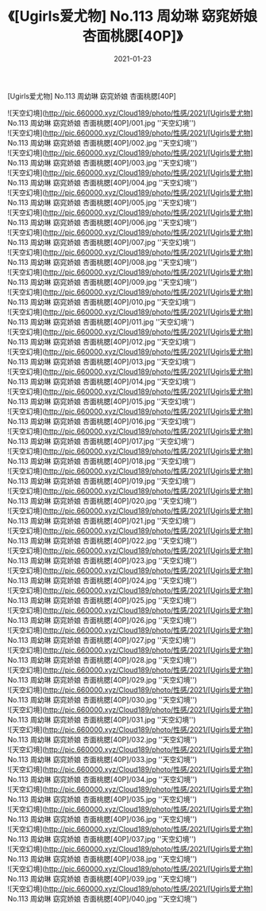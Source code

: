 ﻿---
layout: post
title:  《[Ugirls爱尤物] No.113 周幼琳 窈窕娇娘 杏面桃腮[40P]》
date:   2021-01-23
img: http://pic.660000.xyz/Cloud189/photo/性感/2021/[Ugirls爱尤物] No.113 周幼琳 窈窕娇娘 杏面桃腮[40P]/000.jpg
categories: [美女, 性感, 泳衣]
---

[Ugirls爱尤物] No.113 周幼琳 窈窕娇娘 杏面桃腮[40P]



![天空幻境](http://pic.660000.xyz/Cloud189/photo/性感/2021/[Ugirls爱尤物] No.113 周幼琳 窈窕娇娘 杏面桃腮[40P]/001.jpg ''天空幻境'') <br>
![天空幻境](http://pic.660000.xyz/Cloud189/photo/性感/2021/[Ugirls爱尤物] No.113 周幼琳 窈窕娇娘 杏面桃腮[40P]/002.jpg ''天空幻境'') <br>
![天空幻境](http://pic.660000.xyz/Cloud189/photo/性感/2021/[Ugirls爱尤物] No.113 周幼琳 窈窕娇娘 杏面桃腮[40P]/003.jpg ''天空幻境'') <br>
![天空幻境](http://pic.660000.xyz/Cloud189/photo/性感/2021/[Ugirls爱尤物] No.113 周幼琳 窈窕娇娘 杏面桃腮[40P]/004.jpg ''天空幻境'') <br>
![天空幻境](http://pic.660000.xyz/Cloud189/photo/性感/2021/[Ugirls爱尤物] No.113 周幼琳 窈窕娇娘 杏面桃腮[40P]/005.jpg ''天空幻境'') <br>
![天空幻境](http://pic.660000.xyz/Cloud189/photo/性感/2021/[Ugirls爱尤物] No.113 周幼琳 窈窕娇娘 杏面桃腮[40P]/006.jpg ''天空幻境'') <br>
![天空幻境](http://pic.660000.xyz/Cloud189/photo/性感/2021/[Ugirls爱尤物] No.113 周幼琳 窈窕娇娘 杏面桃腮[40P]/007.jpg ''天空幻境'') <br>
![天空幻境](http://pic.660000.xyz/Cloud189/photo/性感/2021/[Ugirls爱尤物] No.113 周幼琳 窈窕娇娘 杏面桃腮[40P]/008.jpg ''天空幻境'') <br>
![天空幻境](http://pic.660000.xyz/Cloud189/photo/性感/2021/[Ugirls爱尤物] No.113 周幼琳 窈窕娇娘 杏面桃腮[40P]/009.jpg ''天空幻境'') <br>
![天空幻境](http://pic.660000.xyz/Cloud189/photo/性感/2021/[Ugirls爱尤物] No.113 周幼琳 窈窕娇娘 杏面桃腮[40P]/010.jpg ''天空幻境'') <br>
![天空幻境](http://pic.660000.xyz/Cloud189/photo/性感/2021/[Ugirls爱尤物] No.113 周幼琳 窈窕娇娘 杏面桃腮[40P]/011.jpg ''天空幻境'') <br>
![天空幻境](http://pic.660000.xyz/Cloud189/photo/性感/2021/[Ugirls爱尤物] No.113 周幼琳 窈窕娇娘 杏面桃腮[40P]/012.jpg ''天空幻境'') <br>
![天空幻境](http://pic.660000.xyz/Cloud189/photo/性感/2021/[Ugirls爱尤物] No.113 周幼琳 窈窕娇娘 杏面桃腮[40P]/013.jpg ''天空幻境'') <br>
![天空幻境](http://pic.660000.xyz/Cloud189/photo/性感/2021/[Ugirls爱尤物] No.113 周幼琳 窈窕娇娘 杏面桃腮[40P]/014.jpg ''天空幻境'') <br>
![天空幻境](http://pic.660000.xyz/Cloud189/photo/性感/2021/[Ugirls爱尤物] No.113 周幼琳 窈窕娇娘 杏面桃腮[40P]/015.jpg ''天空幻境'') <br>
![天空幻境](http://pic.660000.xyz/Cloud189/photo/性感/2021/[Ugirls爱尤物] No.113 周幼琳 窈窕娇娘 杏面桃腮[40P]/016.jpg ''天空幻境'') <br>
![天空幻境](http://pic.660000.xyz/Cloud189/photo/性感/2021/[Ugirls爱尤物] No.113 周幼琳 窈窕娇娘 杏面桃腮[40P]/017.jpg ''天空幻境'') <br>
![天空幻境](http://pic.660000.xyz/Cloud189/photo/性感/2021/[Ugirls爱尤物] No.113 周幼琳 窈窕娇娘 杏面桃腮[40P]/018.jpg ''天空幻境'') <br>
![天空幻境](http://pic.660000.xyz/Cloud189/photo/性感/2021/[Ugirls爱尤物] No.113 周幼琳 窈窕娇娘 杏面桃腮[40P]/019.jpg ''天空幻境'') <br>
![天空幻境](http://pic.660000.xyz/Cloud189/photo/性感/2021/[Ugirls爱尤物] No.113 周幼琳 窈窕娇娘 杏面桃腮[40P]/020.jpg ''天空幻境'') <br>
![天空幻境](http://pic.660000.xyz/Cloud189/photo/性感/2021/[Ugirls爱尤物] No.113 周幼琳 窈窕娇娘 杏面桃腮[40P]/021.jpg ''天空幻境'') <br>
![天空幻境](http://pic.660000.xyz/Cloud189/photo/性感/2021/[Ugirls爱尤物] No.113 周幼琳 窈窕娇娘 杏面桃腮[40P]/022.jpg ''天空幻境'') <br>
![天空幻境](http://pic.660000.xyz/Cloud189/photo/性感/2021/[Ugirls爱尤物] No.113 周幼琳 窈窕娇娘 杏面桃腮[40P]/023.jpg ''天空幻境'') <br>
![天空幻境](http://pic.660000.xyz/Cloud189/photo/性感/2021/[Ugirls爱尤物] No.113 周幼琳 窈窕娇娘 杏面桃腮[40P]/024.jpg ''天空幻境'') <br>
![天空幻境](http://pic.660000.xyz/Cloud189/photo/性感/2021/[Ugirls爱尤物] No.113 周幼琳 窈窕娇娘 杏面桃腮[40P]/025.jpg ''天空幻境'') <br>
![天空幻境](http://pic.660000.xyz/Cloud189/photo/性感/2021/[Ugirls爱尤物] No.113 周幼琳 窈窕娇娘 杏面桃腮[40P]/026.jpg ''天空幻境'') <br>
![天空幻境](http://pic.660000.xyz/Cloud189/photo/性感/2021/[Ugirls爱尤物] No.113 周幼琳 窈窕娇娘 杏面桃腮[40P]/027.jpg ''天空幻境'') <br>
![天空幻境](http://pic.660000.xyz/Cloud189/photo/性感/2021/[Ugirls爱尤物] No.113 周幼琳 窈窕娇娘 杏面桃腮[40P]/028.jpg ''天空幻境'') <br>
![天空幻境](http://pic.660000.xyz/Cloud189/photo/性感/2021/[Ugirls爱尤物] No.113 周幼琳 窈窕娇娘 杏面桃腮[40P]/029.jpg ''天空幻境'') <br>
![天空幻境](http://pic.660000.xyz/Cloud189/photo/性感/2021/[Ugirls爱尤物] No.113 周幼琳 窈窕娇娘 杏面桃腮[40P]/030.jpg ''天空幻境'') <br>
![天空幻境](http://pic.660000.xyz/Cloud189/photo/性感/2021/[Ugirls爱尤物] No.113 周幼琳 窈窕娇娘 杏面桃腮[40P]/031.jpg ''天空幻境'') <br>
![天空幻境](http://pic.660000.xyz/Cloud189/photo/性感/2021/[Ugirls爱尤物] No.113 周幼琳 窈窕娇娘 杏面桃腮[40P]/032.jpg ''天空幻境'') <br>
![天空幻境](http://pic.660000.xyz/Cloud189/photo/性感/2021/[Ugirls爱尤物] No.113 周幼琳 窈窕娇娘 杏面桃腮[40P]/033.jpg ''天空幻境'') <br>
![天空幻境](http://pic.660000.xyz/Cloud189/photo/性感/2021/[Ugirls爱尤物] No.113 周幼琳 窈窕娇娘 杏面桃腮[40P]/034.jpg ''天空幻境'') <br>
![天空幻境](http://pic.660000.xyz/Cloud189/photo/性感/2021/[Ugirls爱尤物] No.113 周幼琳 窈窕娇娘 杏面桃腮[40P]/035.jpg ''天空幻境'') <br>
![天空幻境](http://pic.660000.xyz/Cloud189/photo/性感/2021/[Ugirls爱尤物] No.113 周幼琳 窈窕娇娘 杏面桃腮[40P]/036.jpg ''天空幻境'') <br>
![天空幻境](http://pic.660000.xyz/Cloud189/photo/性感/2021/[Ugirls爱尤物] No.113 周幼琳 窈窕娇娘 杏面桃腮[40P]/037.jpg ''天空幻境'') <br>
![天空幻境](http://pic.660000.xyz/Cloud189/photo/性感/2021/[Ugirls爱尤物] No.113 周幼琳 窈窕娇娘 杏面桃腮[40P]/038.jpg ''天空幻境'') <br>
![天空幻境](http://pic.660000.xyz/Cloud189/photo/性感/2021/[Ugirls爱尤物] No.113 周幼琳 窈窕娇娘 杏面桃腮[40P]/039.jpg ''天空幻境'') <br>
![天空幻境](http://pic.660000.xyz/Cloud189/photo/性感/2021/[Ugirls爱尤物] No.113 周幼琳 窈窕娇娘 杏面桃腮[40P]/040.jpg ''天空幻境'') <br>